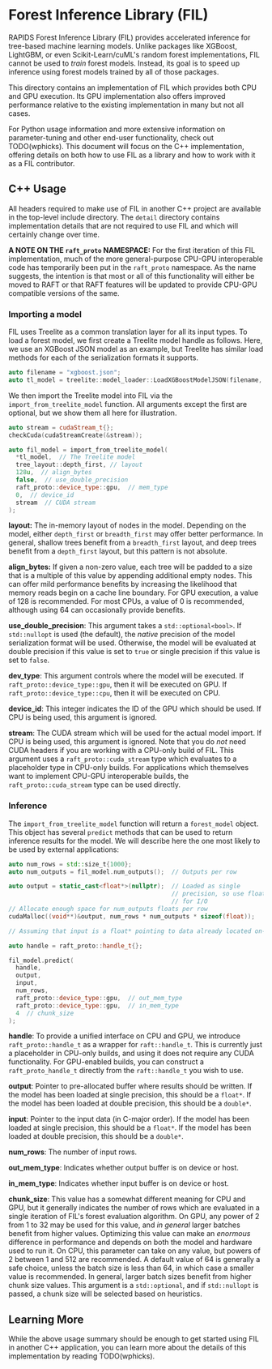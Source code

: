 # Forest Inference Library (FIL)
RAPIDS Forest Inference Library (FIL) provides accelerated inference for
tree-based machine learning models. Unlike packages like XGBoost,
LightGBM, or even Scikit-Learn/cuML's random forest implementations, FIL
cannot be used to _train_ forest models. Instead, its goal is to speed up
inference using forest models trained by all of those packages.

This directory contains an implementation of FIL which
provides both CPU and GPU execution. Its GPU implementation also offers
improved performance relative to the existing implementation in many but not all cases.

For Python usage information and more extensive information on
parameter-tuning and other end-user functionality, check out
TODO(wphicks). This document will focus on the C++ implementation,
offering details on both how to use FIL as a library and how to work with it
as a FIL contributor.

## C++ Usage
All headers required to make use of FIL in another C++ project are
available in the top-level include directory. The `detail` directory
contains implementation details that are not required to use FIL and which
will certainly change over time.

**A NOTE ON THE `raft_proto` NAMESPACE:** For the first iteration of this FIL
implementation, much of the more general-purpose CPU-GPU interoperable code
has temporarily been put in the `raft_proto` namespace. As the name suggests,
the intention is that most or all of this functionality will either be moved
to RAFT or that RAFT features will be updated to provide CPU-GPU
compatible versions of the same.

### Importing a model
FIL uses Treelite as a common translation layer for all its input types.
To load a forest model, we first create a Treelite model handle as
follows. Here, we use an XGBoost JSON model as an example, but Treelite has
similar load methods for each of the serialization formats it supports.

```cpp
auto filename = "xgboost.json";
auto tl_model = treelite::model_loader::LoadXGBoostModelJSON(filename, "{}");
```

We then import the Treelite model into FIL via the
`import_from_treelite_model` function. All arguments except the first are
optional, but we show them all here for illustration.

```cpp
auto stream = cudaStream_t{};
checkCuda(cudaStreamCreate(&stream));

auto fil_model = import_from_treelite_model(
  *tl_model,  // The Treelite model
  tree_layout::depth_first, // layout
  128u,  // align_bytes
  false,  // use_double_precision
  raft_proto::device_type::gpu,  // mem_type
  0,  // device_id
  stream  // CUDA stream
);
```

**layout:** The in-memory layout of nodes in the model. Depending on the model,
either `depth_first` or `breadth_first` may offer better performance.
In general, shallow trees benefit from a `breadth_first` layout, and deep trees
benefit from a `depth_first` layout, but this pattern is not absolute.

**align_bytes:** If given a non-zero value, each tree will be padded to a size
that is a multiple of this value by appending additional empty nodes. This
can offer mild performance benefits by increasing the likelihood that memory
reads begin on a cache line boundary. For GPU execution, a value of 128 is
recommended. For most CPUs, a value of 0 is recommended, although using 64 can
occasionally provide benefits.

**use_double_precision**: This argument takes a `std::optional<bool>`. If
`std::nullopt` is used (the default), the *native* precision of the model
serialization format will be used. Otherwise, the model will be evaluated
at double precision if this value is set to `true` or single precision if this
value is set to `false`.

**dev_type**: This argument controls where the model will be executed. If `raft_proto::device_type::gpu`, then it will be executed on GPU. If `raft_proto::device_type::cpu`, then it will be executed on CPU.

**device_id**: This integer indicates the ID of the GPU which should be used.
If CPU is being used, this argument is ignored.

**stream**: The CUDA stream which will be used for the actual model import.
If CPU is being used, this argument is ignored. Note that you do *not* need
CUDA headers if you are working with a CPU-only build of FIL. This
argument uses a `raft_proto::cuda_stream` type which evaluates to a
placeholder type in CPU-only builds. For applications which themselves want to
implement CPU-GPU interoperable builds, the `raft_proto::cuda_stream` type can be
used directly.


### Inference
The `import_from_treelite_model` function will return a `forest_model` object.
This object has several `predict` methods that can be used to return
inference results for the model. We will describe here the one most likely
to be used by external applications:

```cpp
auto num_rows = std::size_t{1000};
auto num_outputs = fil_model.num_outputs();  // Outputs per row

auto output = static_cast<float*>(nullptr);  // Loaded as single
                                             // precision, so use floats
                                             // for I/O
// Allocate enough space for num_outputs floats per row
cudaMalloc((void**)&output, num_rows * num_outputs * sizeof(float));

// Assuming that input is a float* pointing to data already located on-device

auto handle = raft_proto::handle_t{};

fil_model.predict(
  handle,
  output,
  input,
  num_rows,
  raft_proto::device_type::gpu,  // out_mem_type
  raft_proto::device_type::gpu,  // in_mem_type
  4  // chunk_size
);
```

**handle**: To provide a unified interface on CPU and GPU, we introduce
`raft_proto::handle_t` as a wrapper for `raft::handle_t`. This is currently just a
placeholder in CPU-only builds, and using it does not require any CUDA
functionality. For GPU-enabled builds, you can construct a
`raft_proto_handle_t` directly from the `raft::handle_t` you wish to use.

**output**: Pointer to pre-allocated buffer where results should be
written. If the model has been loaded at single precision, this should be a
`float*`. If the model has been loaded at double precision, this should be a
`double*`.

**input**: Pointer to the input data (in C-major order). If the model has been
loaded at single precision, this should be a `float*`. If the model has been
loaded at double precision, this should be a `double*`.

**num_rows**: The number of input rows.

**out_mem_type**: Indicates whether output buffer is on device or host.

**in_mem_type**: Indicates whether input buffer is on device or host.

**chunk_size**: This value has a somewhat different meaning for CPU and GPU,
but it generally indicates the number of rows which are evaluated in a single
iteration of FIL's forest evaluation algorithm. On GPU, any power of 2 from 1 to 32
may be used for this value, and *in general* larger batches benefit from
higher values. Optimizing this value can make an *enormous* difference
in performance and depends on both the model and hardware used to run it. On
CPU, this parameter can take on any value, but powers of 2 between 1 and 512
are recommended. A default value of 64 is generally a safe choice, unless the
batch size is less than 64, in which case a smaller value is recommended. In
general, larger batch sizes benefit from higher chunk size values. This
argument is a `std::optional`, and if `std::nullopt` is passed, a chunk size
will be selected based on heuristics.

## Learning More
While the above usage summary should be enough to get started using FIL in
another C++ application, you can learn more about the details of this
implementation by reading TODO(wphicks).
